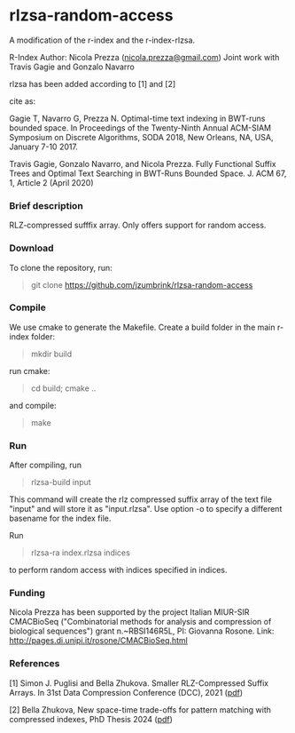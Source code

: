 rlzsa-random-access
===============
A modification of the r-index and the r-index-rlzsa.

R-Index Author: Nicola Prezza (nicola.prezza@gmail.com)
Joint work with Travis Gagie and Gonzalo Navarro

rlzsa has been added according to [1] and [2]


cite as:

Gagie T, Navarro G, Prezza N. Optimal-time text indexing in BWT-runs bounded space. In Proceedings of the Twenty-Ninth Annual ACM-SIAM Symposium on Discrete Algorithms, SODA 2018, New Orleans, NA, USA, January 7-10 2017.

Travis Gagie, Gonzalo Navarro, and Nicola Prezza. Fully Functional Suffix Trees and Optimal Text Searching in BWT-Runs Bounded Space. J. ACM 67, 1, Article 2 (April 2020)

### Brief description

RLZ-compressed sufffix array. Only offers support for random access.
### Download

To clone the repository, run:

> git clone https://github.com/jzumbrink/rlzsa-random-access

### Compile

We use cmake to generate the Makefile. Create a build folder in the main r-index folder:

> mkdir build

run cmake:

> cd build; cmake ..

and compile:

> make

### Run

After compiling, run 

>  rlzsa-build input

This command will create the rlz compressed suffix array of the text file "input" and will store it as "input.rlzsa". Use option -o to specify a different basename for the index file. 

Run

> rlzsa-ra index.rlzsa indices

to perform random access with indices specified in indices.

### Funding

Nicola Prezza has been supported by the project Italian MIUR-SIR CMACBioSeq ("Combinatorial methods for analysis and compression of biological sequences") grant n.~RBSI146R5L, PI: Giovanna Rosone. Link: http://pages.di.unipi.it/rosone/CMACBioSeq.html

### References
[1] Simon J. Puglisi and Bella Zhukova. Smaller RLZ-Compressed Suffix Arrays. In 31st Data Compression Conference (DCC), 2021 ([pdf](https://ieeexplore.ieee.org/document/9418726))

[2] Bella Zhukova, New space-time trade-offs for pattern matching with compressed indexes, PhD Thesis 2024 ([pdf](https://helda.helsinki.fi/items/a672a30c-0611-408c-abeb-36aa069df2a1))